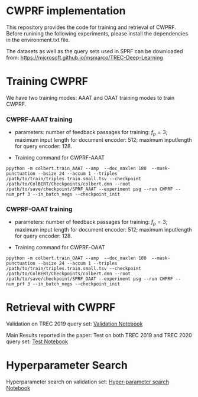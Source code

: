 # CWPRF implementation

This repository provides the code for training and retrieval of CWPRF. Before runining the following experiments, please install the dependencies in the  environment.txt file.

The datasets as well as the query sets used in SPRF can be downloaded from: https://microsoft.github.io/msmarco/TREC-Deep-Learning

# Training CWPRF
We have two training modes: AAAT and OAAT training modes to train CWPRF.

### CWPRF-AAAT training

- parameters: number of feedback passages for training: $f_p=3$; maximum input length for document encoder: 512; maximum inputlength for query encoder: 128.

- Training command for CWPRF-AAAT
```
ppython -m colbert.train_AAAT --amp  --doc_maxlen 180  --mask-punctuation --bsize 24 --accum 1 --triples /path/to/train/triples.train.small.tsv --checkpoint /path/to/ColBERT/Checkpoints/colbert.dnn --root /path/to/save/checkpoint/SPRF_AAAT --experiment psg --run CWPRF --num_prf 3 --in_batch_negs --checkpoint_init  

```

### CWPRF-OAAT training
- parameters: number of feedback passages for training: $f_p=3$; maximum input length for document encoder: 512; maximum inputlength for query encoder: 128.

- Training command for CWPRF-OAAT
```
ppython -m colbert.train_OAAT --amp  --doc_maxlen 180  --mask-punctuation --bsize 24 --accum 1 --triples /path/to/train/triples.train.small.tsv --checkpoint /path/to/ColBERT/Checkpoints/colbert.dnn --root /path/to/save/checkpoint/SPRF_OAAT --experiment psg --run CWPRF --num_prf 3 --in_batch_negs --checkpoint_init  

```

# Retrieval with CWPRF

Validation on TREC 2019 query set: [Validation Notebook](https://github.com/Xiao0728/SPRF/blob/main/CWPRF_Inference.ipynb)

Main Results reported in the paper: Test on both TREC 2019 and TREC 2020 query set: [Test Notebook](https://github.com/Xiao0728/CWPRF/blob/main/CWPRF_Inference.ipynb)

# Hyperparameter Search

Hyperparameter search on validation set: [Hyper-parameter search Notebook](https://github.com/Xiao0728/CWPRF/blob/main/CWPRF_Inference.ipynb)


